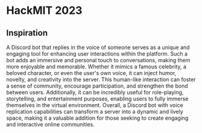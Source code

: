 # HackMIT 2023

## Inspiration
A Discord bot that replies in the voice of someone serves as a unique and engaging tool for enhancing user interactions within the platform. Such a bot adds an immersive and personal touch to conversations, making them more enjoyable and memorable. Whether it mimics a famous celebrity, a beloved character, or even the user's own voice, it can inject humor, novelty, and creativity into the server. This human-like interaction can foster a sense of community, encourage participation, and strengthen the bond between users. Additionally, it can be incredibly useful for role-playing, storytelling, and entertainment purposes, enabling users to fully immerse themselves in the virtual environment. Overall, a Discord bot with voice replication capabilities can transform a server into a dynamic and lively space, making it a valuable addition for those seeking to create engaging and interactive online communities.
